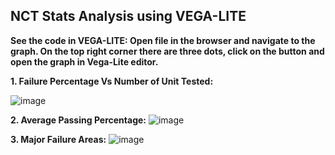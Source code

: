 ## NCT Stats Analysis using VEGA-LITE

__See the code in VEGA-LITE: Open file in the browser and navigate to the graph. On the top right corner there are three dots, click on the button and open the graph in Vega-Lite editor.__

__1. Failure Percentage Vs Number of Unit Tested:__

![image](https://user-images.githubusercontent.com/26432753/78452018-cb7bc880-7680-11ea-9656-065f22485daa.png)

__2. Average Passing Percentage:__
![image](https://user-images.githubusercontent.com/26432753/78452032-e1898900-7680-11ea-89c6-90a5c08e8715.png)

__3. Major Failure Areas:__
![image](https://user-images.githubusercontent.com/26432753/78452064-0a118300-7681-11ea-995f-d3cbe862d43e.png)
